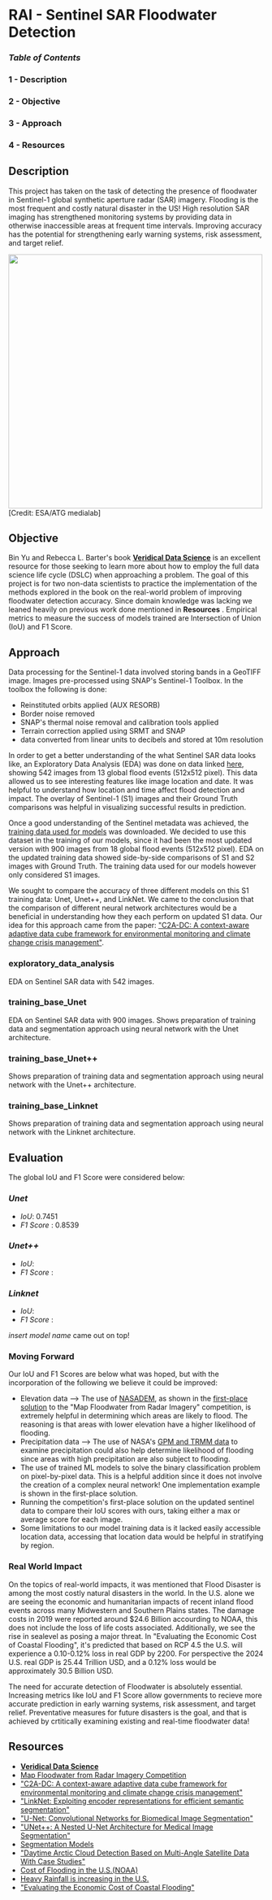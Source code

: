 # RAI - Sentinel SAR Floodwater Detection

### _Table of Contents_
### 1 - Description
### 2 - Objective
### 3 - Approach
### 4 - Resources


## Description

This project has taken on the task of detecting the presence of floodwater in Sentinel-1 global synthetic aperture radar (SAR) imagery. Flooding is the most frequent and costly natural disaster in the US! High resolution SAR imaging has strengthened monitoring systems by providing data in otherwise inaccessible areas at frequent time intervals. Improving accuracy has the potential for strengthening early warning systems, risk assessment, and target relief.

<img src="https://www.esa.int/var/esa/storage/images/esa_multimedia/images/2014/01/sentinel-1_radar_vision/13494392-1-eng-GB/Sentinel-1_radar_vision_pillars.jpg" width="500">
[Credit: ESA/ATG medialab]


## Objective

Bin Yu and Rebecca L. Barter's book [__Veridical Data Science__](https://vdsbook.com/) is an excellent resource for those seeking to learn more about how to employ the full data science life cycle (DSLC) when approaching a problem. The goal of this project is for two non-data scientists to practice the implementation of the methods explored in the book on the real-world problem of improving floodwater detection accuracy. Since domain knowledge was lacking we leaned heavily on previous work done mentioned in __Resources__ . Empirical metrics to measure the success of models trained are Intersection of Union (IoU) and F1 Score. 

## Approach

Data processing for the Sentinel-1 data involved storing bands in a GeoTIFF image. Images pre-processed using SNAP's Sentinel-1 Toolbox. In the toolbox the following is done:
- Reinstituted orbits applied (AUX RESORB)
- Border noise removed
- SNAP's thermal noise removal and calibration tools applied
- Terrain correction applied using SRMT and SNAP
- data converted from linear units to decibels and stored at 10m resolution

In order to get a better understanding of the what Sentinel SAR data looks like, an Exploratory Data Analysis (EDA) was done on data linked [here](https://www.kaggle.com/datasets/salazarslytherin/stac-overflow-microsoftdrivendata-competition), showing 542 images from 13 global flood events (512x512 pixel). This data allowed us to see interesting features like image location and date. It was helpful to understand how location and time affect flood detection and impact. The overlay of Sentinel-1 (S1) images and their Ground Truth comparisons was helpful in visualizing successful results in prediction.

Once a good understanding of the Sentinel metadata was achieved, the [training data used for models](https://beta.source.coop/repositories/c2sms/c2smsfloods/description/) was downloaded. We decided to use this dataset in the training of our models, since it had been the most updated version with 900 images from 18 global flood events (512x512 pixel). EDA on the updated training data showed side-by-side comparisons of S1 and S2 images with Ground Truth. The training data used for our models however only considered S1 images.

We sought to compare the accuracy of three different models on this S1 training data: Unet, Unet++, and LinkNet. We came to the conclusion that the comparison of different neural network architectures would be a beneficial in understanding how they each perform on updated S1 data. Our idea for this approach came from the paper: ["C2A-DC: A context-aware adaptive data cube framework for environmental monitoring and climate change crisis management"](https://www.sciencedirect.com/science/article/pii/S2352938524000351).

### exploratory_data_analysis
EDA on Sentinel SAR data with 542 images.

### training_base_Unet
EDA on Sentinel SAR data with 900 images. Shows preparation of training data and segmentation approach using neural network with the Unet architecture.

### training_base_Unet++
Shows preparation of training data and segmentation approach using neural network with the Unet++ architecture.

### training_base_Linknet
Shows preparation of training data and segmentation approach using neural network with the Linknet architecture.

## Evaluation
The global IoU and F1 Score were considered below:

### _Unet_
- _IoU_: 0.7451
- _F1 Score_ : 0.8539

### _Unet++_
- _IoU_:
- _F1 Score_ :

### _Linknet_
- _IoU_:
- _F1 Score_ :

 _insert model name_ came out on top! 

 ### Moving Forward
 Our IoU and F1 Scores are below what was hoped, but with the incorporation of the following we believe it could be improved:
- Elevation data --> The use of [NASADEM](https://www.earthdata.nasa.gov/esds/competitive-programs/measures/nasadem), as shown in the [first-place solution](https://github.com/sweetlhare/STAC-Overflow) to the "Map Floodwater from Radar Imagery" competition, is extremely helpful in determining which areas are likely to flood. The reasoning is that areas with lower elevation have a higher likelihood of flooding. 
- Precipitation data --> The use of NASA's [GPM and TRMM data](https://gpm.nasa.gov/data) to examine precipitation could also help determine likelihood of flooding since areas with high precipitation are also subject to flooding.
- The use of trained ML models to solve the binary classification problem on pixel-by-pixel data. This is a helpful addition since it does not involve the creation of a complex neural network! One implementation example is shown in the first-place solution.
- Running the competition's first-place solution on the updated sentinel data to compare their IoU scores with ours, taking either a max or average score for each image.
- Some limitations to our model training data is it lacked easily accessible location data, accessing that location data would be helpful in stratifying by region.

### Real World Impact 
On the topics of real-world impacts, it was mentioned that Flood Disaster is among the most costly natural disasters in the world. In the U.S. alone we are seeing the economic and humanitarian impacts of recent inland flood events across many Midwestern and Southern Plains states. The damage costs in 2019 were reported around $24.6 Billion accourding to NOAA, this does not include the loss of life costs associated. Additionally, we see the rise in sealevel as posing a major threat. In "Evaluating the Economic Cost of Coastal Flooding", it's predicted that based on RCP 4.5 the U.S. will experience a 0.10-0.12% loss in real GDP by 2200. For perspective the 2024 U.S. real GDP is 25.44 Trillion USD, and a 0.12% loss would be approximately 30.5 Billion USD.

The need for accurate detection of Floodwater is absolutely essential. Increasing metrics like IoU and F1 Score allow governments to recieve more accurate prediction in early warning systems, risk assessment, and target relief. Preventative measures for future disasters is the goal, and that is achieved by crtitically examining existing and real-time floodwater data!


## Resources
- [__Veridical Data Science__](https://vdsbook.com/)
- [Map Floodwater from Radar Imagery Competition](https://www.drivendata.org/competitions/81/detect-flood-water/)
- ["C2A-DC: A context-aware adaptive data cube framework for environmental monitoring and climate change crisis management"](https://www.sciencedirect.com/science/article/pii/S2352938524000351)
- ["LinkNet: Exploiting encoder representations for efficient semantic segmentation"](https://ieeexplore.ieee.org/document/8305148)
- ["U-Net: Convolutional Networks for Biomedical Image Segmentation"](https://arxiv.org/abs/1505.04597)
- ["UNet++: A Nested U-Net Architecture for Medical Image Segmentation"](https://arxiv.org/abs/1807.10165)
- [Segmentation Models](https://smp.readthedocs.io/en/latest/models.html#id2)
- ["Daytime Arctic Cloud Detection Based on Multi-Angle Satellite Data With Case Studies"](https://www.researchgate.net/publication/4742960_Daytime_Arctic_Cloud_Detection_Based_on_Multi-Angle_Satellite_Data_With_Case_Studies)
- [Cost of Flooding in the U.S.(NOAA)](https://www.ncei.noaa.gov/access/monitoring/dyk/billions-calculations)
- [Heavy Rainfall is increasing in the U.S.](https://nca2014.globalchange.gov/highlights/report-findings/extreme-weather#narrative-page-20985)
- ["Evaluating the Economic Cost of Coastal Flooding"](https://www.aeaweb.org/articles?id=10.1257/mac.20180366)
